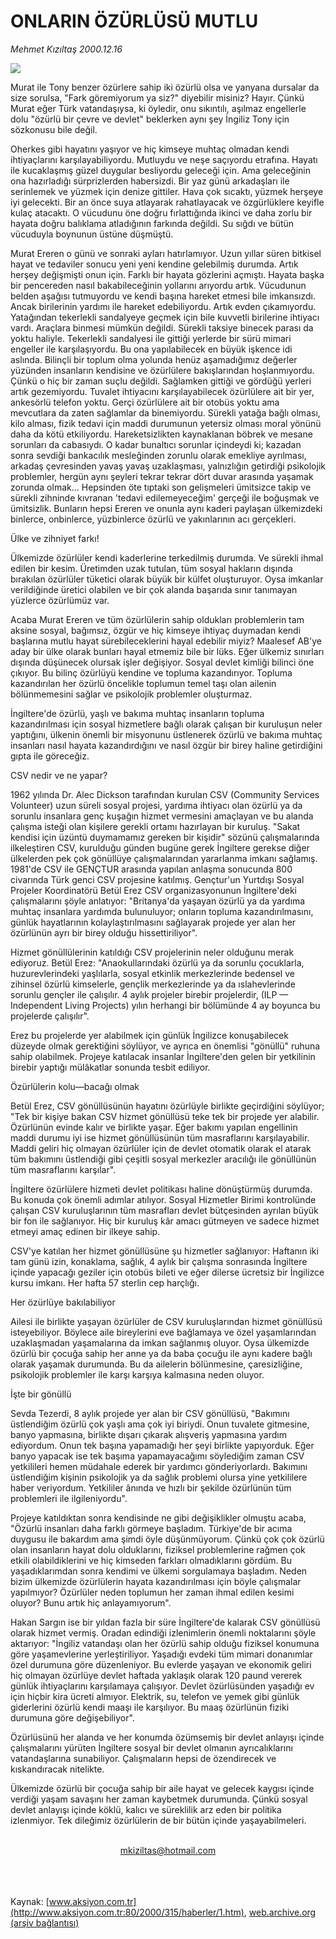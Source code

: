 # ONLARIN ÖZÜRLÜSÜ MUTLU

*Mehmet Kızıltaş 2000.12.16*

<div>
 <img border="0" src="/web/20020329150825im_/http://www.aksiyon.com.tr/2000/315/resimler/onlar.jpg"/>
 <p class="spot">
  Murat ile Tony benzer özürlere sahip iki özürlü olsa ve yanyana              dursalar da size sorulsa, "Fark göremiyorum ya siz?" diyebilir misiniz? Hayır. Çünkü Murat eğer Türk vatandaşıysa, ki öyledir, onu sıkıntılı,  aşılmaz engellerle dolu "özürlü bir çevre ve devlet" beklerken  aynı şey İngiliz Tony için sözkonusu bile değil.
 </p>
 <p class="metin">
 </p>
 <p class="metin">
  Oherkes gibi hayatını yaşıyor ve hiç kimseye muhtaç olmadan kendi ihtiyaçlarını karşılayabiliyordu. Mutluydu ve neşe saçıyordu etrafına. Hayatı ile kucaklaşmış güzel duygular besliyordu geleceği için. Ama geleceğinin ona hazırladığı sürprizlerden habersizdi. Bir yaz günü arkadaşları ile serinlemek ve yüzmek için denize gittiler. Hava çok sıcaktı, yüzmek herşeye iyi gelecekti. Bir an önce suya atlayarak rahatlayacak ve özgürlüklere keyifle kulaç atacaktı. O vücudunu öne doğru fırlattığında ikinci ve daha zorlu bir hayata doğru balıklama atladığının farkında değildi. Su sığdı ve bütün vücuduyla boynunun üstüne düşmüştü.
 </p>
 <p class="metin">
  Murat Ereren o günü ve sonraki ayları hatırlamıyor. Uzun yıllar süren bitkisel hayat ve tedaviler sonucu yeni yeni kendine gelebilmiş durumda. Artık herşey değişmişti onun için. Farklı bir hayata gözlerini açmıştı. Hayata başka bir pencereden nasıl bakabileceğinin yollarını arıyordu artık. Vücudunun belden aşağısı tutmuyordu ve kendi başına hareket etmesi bile imkansızdı. Ancak birilerinin yardımı ile hareket edebiliyordu. Artık evden çıkamıyordu. Yatağından tekerlekli sandalyeye geçmek için bile kuvvetli birilerine ihtiyacı vardı. Araçlara binmesi mümkün değildi. Sürekli taksiye binecek parası da yoktu haliyle. Tekerlekli sandalyesi ile gittiği yerlerde bir sürü mimari engeller ile karşılaşıyordu. Bu ona yapılabilecek en büyük işkence idi aslında. Bilinçli bir toplum olma yolunda henüz aşamadığımız değerler yüzünden insanların kendisine ve özürlülere bakışlarından hoşlanmıyordu. Çünkü o hiç bir zaman suçlu değildi. Sağlamken gittiği ve gördüğü yerleri artık gezemiyordu. Tuvalet ihtiyacını karşılayabilecek özürlülere ait bir yer, ankesörlü telefon yoktu. Gerçi özürlülere ait bir otobüs yoktu ama mevcutlara da zaten sağlamlar da binemiyordu. Sürekli yatağa bağlı olması, kilo alması, fizik tedavi için maddi durumunun yetersiz olması moral yönünü daha da kötü etkiliyordu. Hareketsizlikten kaynaklanan böbrek ve mesane sorunları da cabasıydı. O kadar bunaltıcı sorunlar içindeydi ki; kazadan sonra sevdiği bankacılık mesleğinden zorunlu olarak emekliye ayrılması, arkadaş çevresinden yavaş yavaş uzaklaşması, yalnızlığın getirdiği psikolojik problemler, hergün aynı şeyleri tekrar tekrar dört duvar arasında yaşamak zorunda olmak... Hepsinden öte tıptaki son gelişmeleri ümitsizce takip ve sürekli zihninde kıvranan 'tedavi edilemeyeceğim' gerçeği ile boğuşmak ve ümitsizlik. Bunların hepsi Ereren ve onunla aynı kaderi paylaşan ülkemizdeki binlerce, onbinlerce, yüzbinlerce özürlü ve yakınlarının acı gerçekleri.
 </p>
 <p class="metin">
  Ülke ve zihniyet farkı!
 </p>
 <p class="metin">
  Ülkemizde özürlüler kendi kaderlerine terkedilmiş durumda. Ve sürekli ihmal edilen bir kesim. Üretimden uzak tutulan, tüm sosyal hakların dışında bırakılan özürlüler tüketici olarak büyük bir külfet oluşturuyor. Oysa imkanlar verildiğinde üretici olabilen ve bir çok alanda başarıda sınır tanımayan yüzlerce özürlümüz var.
 </p>
 <p class="metin">
  Acaba Murat Ereren ve tüm özürlülerin sahip oldukları problemlerin tam aksine sosyal, bağımsız, özgür ve hiç kimseye ihtiyaç duymadan kendi başlarına mutlu hayat sürebileceklerini hayal edebilir miyiz? Maalesef AB'ye aday bir ülke olarak bunları hayal etmemiz bile bir lüks. Eğer ülkemiz sınırları dışında düşünecek olursak işler değişiyor. Sosyal devlet kimliği bilinci öne çıkıyor. Bu bilinç özürlüyü kendine ve topluma kazandırıyor. Topluma kazandırılan her özürlü öncelikle toplumun temel taşı olan ailenin bölünmemesini sağlar ve psikolojik problemler oluşturmaz.
 </p>
 <p class="metin">
  İngiltere'de özürlü, yaşlı ve bakıma muhtaç insanların topluma kazandırılması için sosyal hizmetlere bağlı olarak çalışan bir kuruluşun neler yaptığını, ülkenin önemli bir misyonunu üstlenerek özürlü ve bakıma muhtaç insanları nasıl hayata kazandırdığını ve nasıl özgür bir birey haline getirdiğini gıpta ile göreceğiz.
 </p>
 <p class="metin">
  CSV nedir ve ne yapar?
 </p>
 <p class="metin">
  1962 yılında Dr. Alec Dickson tarafından kurulan CSV (Community Services Volunteer) uzun süreli sosyal projesi, yardıma ihtiyacı olan özürlü ya da sorunlu insanlara genç kuşağın hizmet vermesini amaçlayan ve bu alanda çalışma isteği olan kişilere gerekli ortamı hazırlayan bir kuruluş. "Sakat kendisi için üzüntü duymamamız gereken bir kişidir" sözünü çalışmalarında ilkeleştiren CSV, kurulduğu günden bugüne gerek İngiltere gerekse diğer ülkelerden pek çok gönüllüye çalışmalarından yararlanma imkanı sağlamış. 1981'de CSV ile GENÇTUR arasında yapılan anlaşma sonucunda 800 civarında Türk genci CSV projesine katılmış. Gençtur'un Yurtdışı Sosyal Projeler Koordinatörü Betül Erez CSV organizasyonunun İngiltere'deki çalışmalarını şöyle anlatıyor: "Britanya'da yaşayan özürlü ya da yardıma muhtaç insanlara yardımda bulunuluyor; onların topluma kazandırılmasını, günlük hayatlarının kolaylaştırılmasını sağlayarak projede yer alan her özürlünün ayrı bir birey olduğu hissettiriliyor".
 </p>
 <p class="metin">
  Hizmet gönüllülerinin katıldığı CSV projelerinin neler olduğunu merak ediyoruz. Betül Erez: "Anaokullarındaki özürlü ya da sorunlu çocuklarla, huzurevlerindeki yaşlılarla, sosyal etkinlik merkezlerinde bedensel ve zihinsel özürlü kimselerle, gençlik merkezlerinde ya da ıslahevlerinde sorunlu gençler ile çalışılır. 4 aylık projeler birebir projelerdir, (ILP — Independent Living Projects) yılın herhangi bir bölümünde 4 ay boyunca bu projelerde çalışılır".
 </p>
 <p class="metin">
  Erez bu projelerde yer alabilmek için günlük İngilizce konuşabilecek düzeyde olmak gerektiğini söylüyor, ve ayrıca en önemlisi "gönüllü" ruhuna sahip olabilmek. Projeye katılacak insanlar İngiltere'den gelen bir yetkilinin birebir yaptığı mülâkatlar sonunda tesbit ediliyor.
 </p>
 <p class="metin">
  Özürlülerin kolu—bacağı olmak
 </p>
 <p class="metin">
  Betül Erez, CSV gönüllüsünün hayatını özürlüyle birlikte geçirdiğini söylüyor; "Tek bir kişiye bakan CSV hizmet gönüllüsü teke tek bir projede yer alabilir. Özürlünün evinde kalır ve birlikte yaşar. Eğer bakımı yapılan engellinin maddi durumu iyi ise hizmet gönüllüsünün tüm masraflarını karşılayabilir. Maddi geliri hiç olmayan özürlüler için de devlet otomatik olarak el atarak tüm bakımını üstlendiği gibi çeşitli sosyal merkezler aracılığı ile gönüllünün tüm masraflarını karşılar".
 </p>
 <p class="metin">
  İngiltere özürlülere hizmeti devlet politikası haline dönüştürmüş durumda. Bu konuda çok önemli adımlar atılıyor. Sosyal Hizmetler Birimi kontrolünde çalışan CSV kuruluşlarının tüm masrafları devlet bütçesinden ayrılan büyük bir fon ile sağlanıyor. Hiç bir kuruluş kâr amacı gütmeyen ve sadece hizmet etmeyi amaç edinen bir ilkeye sahip.
 </p>
 <p class="metin">
  CSV'ye katılan her hizmet gönüllüsüne şu hizmetler sağlanıyor: Haftanın iki tam günü izin, konaklama, sağlık, 4 aylık bir çalışma sonrasında İngiltere içinde yapacağı geziler için otobüs bileti ve eğer dilerse ücretsiz bir İngilizce kursu imkanı. Her hafta 57 sterlin cep harçlığı.
 </p>
 <p class="metin">
  Her özürlüye bakılabiliyor
 </p>
 <p class="metin">
  Ailesi ile birlikte yaşayan özürlüler de CSV kuruluşlarından hizmet gönüllüsü isteyebiliyor. Böylece aile bireylerini eve bağlamaya ve özel yaşamlarından uzaklaşmadan yaşamalarına da imkan sağlanmış oluyor. Oysa ülkemizde özürlü bir çocuğa sahip her anne ya da baba çocuğu ile aynı kadere bağlı olarak yaşamak durumunda. Bu da ailelerin bölünmesine, çaresizliğine, psikolojik problemler ile karşı karşıya kalmasına neden oluyor.
 </p>
 <p class="metin">
  İşte bir gönüllü
 </p>
 <p class="metin">
  Sevda Tezerdi, 8 aylık projede yer alan bir CSV gönüllüsü, "Bakımını üstlendiğim özürlü çok yaşlı ama çok iyi biriydi. Onun tuvalete gitmesine, banyo yapmasına, birlikte dışarı çıkarak alışveriş yapmasına yardım ediyordum. Onun tek başına yapamadığı her şeyi birlikte yapıyorduk. Eğer banyo yapacak ise tek başıma yapamayacağımı söylediğim zaman CSV yetkilileri hemen müdahale ederek bir yardımcı gönderiyorlardı. Bakımını üstlendiğim kişinin psikolojik ya da sağlık problemi olursa yine yetkililere haber veriyordum. Yetkililer ânında ve hızlı bir şekilde özürlünün tüm problemleri ile ilgileniyordu".
 </p>
 <p class="metin">
  Projeye katıldıktan sonra kendisinde ne gibi değişiklikler olmuştu acaba, "Özürlü insanları daha farklı görmeye başladım. Türkiye'de bir acıma duygusu ile bakardım ama şimdi öyle düşünmüyorum. Çünkü çok çok özürlü olan insanların hayat dolu olduklarını, fiziksel problemlerine rağmen çok etkili olabildiklerini ve hiç kimseden farkları olmadıklarını gördüm. Bu yaşadıklarımdan sonra kendimi ve ülkemi sorgulamaya başladım. Neden bizim ülkemizde özürlülerin hayata kazandırılması için böyle çalışmalar yapılmıyor? Özürlüler neden toplumun her zaman ihmal edilen kesimi oluyor? Bunu artık hiç anlayamıyorum".
 </p>
 <p class="metin">
  Hakan Sargın ise bir yıldan fazla bir süre İngiltere'de kalarak CSV gönüllüsü olarak hizmet vermiş. Oradan edindiği izlenimlerin önemli noktalarını şöyle aktarıyor: "İngiliz vatandaşı olan her özürlü sahip olduğu fiziksel konumuna göre yaşamevlerine yerleştiriliyor. Yaşadığı evdeki tüm mimari donanımlar özel durumuna göre düzenleniyor. Bu evlerde yaşayan ve ekonomik geliri hiç olmayan özürlüye devlet haftada yaklaşık olarak 120 paund vererek günlük ihtiyaçlarını karşılamaya çalışıyor. Devlet özürlüsünden yaşadığı ev için hiçbir kira ücreti almıyor. Elektrik, su, telefon ve yemek gibi günlük giderlerini özürlü kendi maaşı ile karşılıyor. Bu maaş özürlünün fiziki durumuna göre değişebiliyor".
 </p>
 <p class="metin">
  Özürlüsünü her alanda ve her konumda özümsemiş bir devlet anlayışı içinde çalışmalarını yürüten İngiltere sosyal bir devlet olmanın ayrıcalıklarını vatandaşlarına sunabiliyor. Çalışmaların hepsi de özendirecek ve kıskandıracak nitelikte.
 </p>
 <p class="metin">
  Ülkemizde özürlü bir çocuğa sahip bir aile hayat ve gelecek kaygısı içinde verdiği yaşam savaşını her zaman kaybetmek durumunda. Çünkü sosyal devlet anlayışı içinde köklü, kalıcı ve süreklilik arz eden bir politika izlenmiyor. Tek dileğimiz özürlülerin de bir bütün içinde yaşayabilmeleri.
 </p>
 <br/>
 <center>
  <a class="anaorta" href="http://web.archive.org/web/20020329150825/mailto:mkiziltas@hotmail.com">
   mkiziltas@hotmail.com
  </a>
 </center>
 <br/>
 <br/>
 <br/>
</div>

Kaynak: [www.aksiyon.com.tr](http://www.aksiyon.com.tr:80/2000/315/haberler/1.htm), [web.archive.org (arşiv bağlantısı)](http://web.archive.org/web/20020329150825/http://www.aksiyon.com.tr:80/2000/315/haberler/1.htm)
